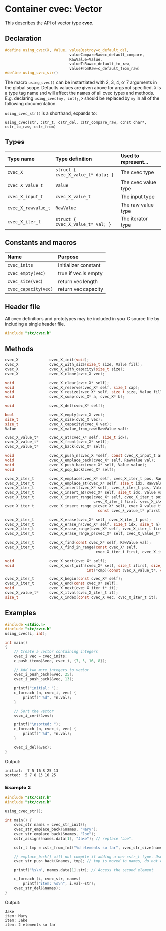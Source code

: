 # Container cvec: Vector

This describes the API of vector type **cvec**.

## Declaration

```c
#define using_cvec(X, Value, valueDestroy=c_default_del,
                             valueCompareRaw=c_default_compare,
                             RawValue=Value,
                             valueToRaw=c_default_to_raw,
                             valueFromRaw=c_default_from_raw)
#define using_cvec_str()
```
The macro `using_cvec()` can be instantiated with 2, 3, 4, or 7 arguments in the global scope.
Defaults values are given above for args not specified. `X` is a type tag name and
will affect the names of all cvec types and methods. E.g. declaring `using_cvec(my, int);`, `X` should
be replaced by `my` in all of the following documentation.

`using_cvec_str()` is a shorthand, expands to:
```
using_cvec(str, cstr_t, cstr_del, cstr_compare_raw, const char*, cstr_to_raw, cstr_from)
```

## Types

| Type name            | Type definition                     | Used to represent...   |
|:---------------------|:------------------------------------|:-----------------------|
| `cvec_X`             | `struct { cvec_X_value_t* data; }`  | The cvec type          |
| `cvec_X_value_t`     | `Value`                             | The cvec value type    |
| `cvec_X_input_t`     | `cvec_X_value_t`                    | The input type         |
| `cvec_X_rawvalue_t`  | `RawValue`                          | The raw value type     |
| `cvec_X_iter_t`      | `struct { cvec_X_value_t* val; }`   | The iterator type      |

## Constants and macros

| Name                       | Purpose              |
|:---------------------------|:---------------------|
|  `cvec_inits`              | Initializer constant |
|  `cvec_empty(vec)`         | true if vec is empty |
|  `cvec_size(vec)`          | return vec length    |
|  `cvec_capacity(vec)`      | return vec capacity  |


## Header file

All cvec definitions and prototypes may be included in your C source file by including a single header file.

```c
#include "stc/cvec.h"
```
## Methods

```c
cvec_X              cvec_X_init(void);
cvec_X              cvec_X_with_size(size_t size, Value fill);
cvec_X              cvec_X_with_capacity(size_t size);
cvec_X              cvec_X_clone(cvec_X vec);

void                cvec_X_clear(cvec_X* self);
void                cvec_X_reserve(cvec_X* self, size_t cap);
void                cvec_X_resize(cvec_X* self, size_t size, Value fill);
void                cvec_X_swap(cvec_X* a, cvec_X* b);

void                cvec_X_del(cvec_X* self);

bool                cvec_X_empty(cvec_X vec);
size_t              cvec_X_size(cvec_X vec);
size_t              cvec_X_capacity(cvec_X vec);
Value               cvec_X_value_from_raw(RawValue val);

cvec_X_value_t*     cvec_X_at(cvec_X* self, size_t idx);
cvec_X_value_t*     cvec_X_front(cvec_X* self);
cvec_X_value_t*     cvec_X_back(cvec_X* self);

void                cvec_X_push_n(cvec_X *self, const cvec_X_input_t arr[], size_t size);
void                cvec_X_emplace_back(cvec_X* self, RawValue val);
void                cvec_X_push_back(cvec_X* self, Value value);
void                cvec_X_pop_back(cvec_X* self);

cvec_X_iter_t       cvec_X_emplace(cvec_X* self, cvec_X_iter_t pos, RawValue val);
cvec_X_iter_t       cvec_X_emplace_at(cvec_X* self, size_t idx, RawValue val);
cvec_X_iter_t       cvec_X_insert(cvec_X* self, cvec_X_iter_t pos, Value value);
cvec_X_iter_t       cvec_X_insert_at(cvec_X* self, size_t idx, Value value);
cvec_X_iter_t       cvec_X_insert_range(cvec_X* self, cvec_X_iter_t pos,
                                        cvec_X_iter_t first, cvec_X_iter_t finish);
cvec_X_iter_t       cvec_X_insert_range_p(cvec_X* self, cvec_X_value_t* pos,
                                          const cvec_X_value_t* pfirst, const cvec_X_value_t* pfinish);

cvec_X_iter_t       cvec_X_erase(cvec_X* self, cvec_X_iter_t pos);
cvec_X_iter_t       cvec_X_erase_n(cvec_X* self, size_t idx, size_t n);
cvec_X_iter_t       cvec_X_erase_range(cvec_X* self, cvec_X_iter_t first, cvec_X_iter_t finish);
cvec_X_iter_t       cvec_X_erase_range_p(cvec_X* self, cvec_X_value_t* pfirst, cvec_X_value_t* pfinish);

cvec_X_iter_t       cvec_X_find(const cvec_X* self, RawValue val);
cvec_X_iter_t       cvec_X_find_in_range(const cvec_X* self,
                                         cvec_X_iter_t first, cvec_X_iter_t finish, RawValue val);

void                cvec_X_sort(cvec_X* self);
void                cvec_X_sort_with(cvec_X* self, size_t ifirst, size_t ifinish,
                                     int(*cmp)(const cvec_X_value_t*, const cvec_X_value_t*));

cvec_X_iter_t       cvec_X_begin(const cvec_X* self);
cvec_X_iter_t       cvec_X_end(const cvec_X* self);
void                cvec_X_next(cvec_X_iter_t* it);
cvec_X_value_t*     cvec_X_itval(cvec_X_iter_t it);
size_t              cvec_X_index(const cvec_X vec, cvec_X_iter_t it);
```

## Examples
```c
#include <stdio.h>
#include "stc/cvec.h"
using_cvec(i, int);

int main()
{
    // Create a vector containing integers
    cvec_i vec = cvec_inits;
    c_push_items(&vec, cvec_i, {7, 5, 16, 8});

    // Add two more integers to vector
    cvec_i_push_back(&vec, 25);
    cvec_i_push_back(&vec, 13);

    printf("initial: ");
    c_foreach (n, cvec_i, vec) {
        printf(" %d", *n.val);
    }

    // Sort the vector
    cvec_i_sort(&vec);

    printf("\nsorted: ");
    c_foreach (n, cvec_i, vec) {
        printf(" %d", *n.val);
    }

    cvec_i_del(&vec);
}
```
Output:
```
initial:  7 5 16 8 25 13
sorted:  5 7 8 13 16 25
```
### Example 2
```c
#include "stc/cstr.h"
#include "stc/cvec.h"

using_cvec_str();

int main() {
    cvec_str names = cvec_str_init();
    cvec_str_emplace_back(&names, "Mary");
    cvec_str_emplace_back(&names, "Joe");
    cstr_assign(&names.data[1], "Jake"); // replace "Joe".

    cstr_t tmp = cstr_from_fmt("%d elements so far", cvec_str_size(names));

    // emplace_back() will not compile if adding a new cstr_t type. Use push_back():
    cvec_str_push_back(&names, tmp); // tmp is moved to names, do not del() it.

    printf("%s\n", names.data[1].str); // Access the second element

    c_foreach (i, cvec_str, names)
        printf("item: %s\n", i.val->str);
    cvec_str_del(&names);
}
```
Output:
```
Jake
item: Mary
item: Jake
item: 2 elements so far
```